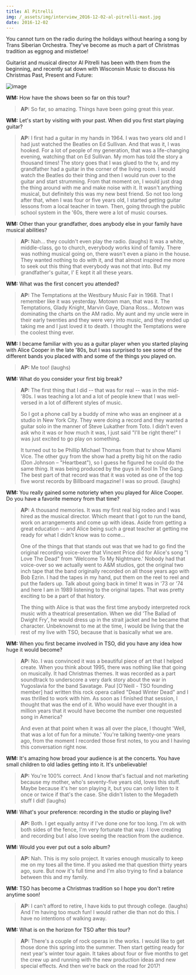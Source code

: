 ```yaml
---
title: Al Pitrelli
img: /_assets/img/interview_2016-12-02-al-pitrelli-mast.jpg
date: 2016-12-02
---
```


You cannot turn on the radio during the holidays without hearing a song by Trans Siberian Orchestra. They've become as much a part of Christmas tradition as eggnog and mistletoe!

Guitarist and musical director Al Pitrelli has been with them from the beginning, and recently sat down with Wisconsin Music to discuss his Christmas Past, Present and Future: 

![image](/_assets/img/interview_2016-12-02-al-pitrelli-01.jpg)

**WM:**
How have the shows been so far on this tour?

> **AP:** So far, so amazing. Things have been going great this year.

**WM:**
Let's start by visiting with your past. When did you first start playing guitar?

> **AP:** I first had a guitar in my hands in 1964. I was two years old and I had just watched the Beatles on Ed Sullivan. And that was it, I was hooked. For a lot of people of my generation, that was a life-changing evening, watching that on Ed Sullivan. My mom has told the story a thousand times! The story goes that I was glued to the tv, and my grandfather had a guitar in the corner of the living room. I would watch the Beatles do their thing and then I would run over to the guitar and start strumming. From that moment on, I would just drag the thing around with me and make noise with it. It wasn't anything musical, but definitely this was my new best friend. So not too long after that, when I was four or five years old, I started getting guitar lessons from a local teacher in town. Then, going through the public school system in the '60s, there were a lot of music courses. 

**WM:**
Other than your grandfather, does anybody else in your family have musical abilities?

> **AP:** Nah… they couldn't even play the radio. (laughs) It was a white, middle-class, go to church, everybody works kind of family. There was nothing musical going on, there wasn't even a piano in the house. They wanted nothing to do with it, and that almost inspired me more to seek out this thing that everybody was not that into. But my grandfather's guitar, I' E kept it all these years. 

**WM:**
What was the first concert you attended?

> **AP:** The Temptations at the Westbury Music Fair in 1968. That I remember like it was yesterday. Motown man, that was it. The Temptations, Glady Knight, Marvin Gaye, Diana Ross… Motown was dominating the charts on the AM radio. My aunt and my uncle were in their early twenties and they were very into music, and they ended up taking me and I just loved it to death. I thought the Temptations were the coolest thing ever.

**WM:**
I became familiar with you as a guitar player when you started playing with Alice Cooper in the late '80s, but I was surprised to see some of the different bands you placed with and some of the things you played on. 

> **AP:** Me too! (laughs)

**WM:**
What do you consider your first big break?

> **AP:** The first thing that I did -- that was for real -- was in the mid-'80s. I was teaching a lot and a lot of people knew that I was well-versed in a lot of different styles of music. 
> 
> So I got a phone call by a buddy of mine who was an engineer at a studio in New York City. They were doing a record and they wanted a guitar solo in the manner of Steve Lukather from Toto. I didn't even ask who it was or how much it was, I just said "I'll be right there!" I was just excited to go play on something. 
> 
> It turned out to be Phillip Michael Thomas from that tv show Miami Vice. The other guy from the show had a pretty big hit on the radio (Don Johnson – "Heartbeat"), so I guess he figured he could do the same thing. It was being produced by the guys in Kool In The Gang. The best part of that record was that it was voted as one of the top five worst records by Billboard magazine! I was so proud. (laughs)

**WM:**
You really gained some notoriety when you played for Alice Cooper. Do you have a favorite memory from that time?

> **AP:** A thousand memories. It was my first real big rodeo and I was hired as the musical director. Which meant that I got to run the band, work on arrangements and come up with ideas. Aside from getting a great education -- and Alice being such a great teacher at getting me ready for what I didn't know was to come... 
> 
> One of the things that that stands out was that we had to go find the original recording voice-over that Vincent Price did for Alice's song "I Love The Dead" from 'Welcome To My Nightmare.' Nobody had that voice-over so we actually went to A&M studios, got the original two inch tape that the band originally recorded on all those years ago with Bob Ezrin. I had the tapes in my hand, put them on the reel to reel and put the faders up. Talk about going back in time! It was in '73 or '74 and here I am in 1989 listening to the original tapes. That was pretty exciting to be a part of that history. 
> 
> The thing with Alice is that was the first time anybody interpreted rock music with a theatrical presentation. When we did 'The Ballad of Dwight Fry', he would dress up in the strait jacket and he became that character. Unbeknownst to me at the time, I would be living that the rest of my live with TSO, because that is basically what we are. 

**WM:**
When you first became involved in TSO, did you have any idea how huge it would become?

> **AP:** No. I was convinced it was a beautiful piece of art that I helped create. When you think about 1995, there was nothing like that going on musically. It had Christmas themes. It was recorded as a part soundtrack to underscore a very dark story about the war in Yugoslavia for the band Savatage. Paul [O'Neill - TSO founding member] had written this rock opera called "Dead Winter Dead" and I was thrilled to work with him. As soon as I finished that session, I thought that was the end of it. Who would have ever thought in a million years that it would have become the number one requested song in America? 
> 
> And even at that point when it was all over the place, I thought 'Well, that was a lot of fun for a minute.' You're talking twenty-one years ago, from the moment I recorded those first notes, to you and I having this conversation right now. 

**WM:**
It's amazing how broad your audience is at the concerts. You have small children to old ladies getting into it. It's unbelievable!

> **AP:** You're 100% correct. And I know that's factual and not marketing because my mother, who's seventy-five years old, loves this stuff. Maybe because it's her son playing it, but you can only listen to it once or twice if that's the case. She didn't listen to the Megadeth stuff I did! (laughs)

**WM:**
What's your preference: recording in the studio or playing live?

> **AP:** Both. I get equally antsy if I've done one for too long. I'm ok with both sides of the fence, I'm very fortunate that way. I love creating and recording but I also love seeing the reaction from the audience.

**WM:**
Would you ever put out a solo album?

> **AP:** Nah. This is my solo project. It varies enough musically to keep me on my toes all the time. If you asked me that question thirty years ago, sure. But now it's full time and I'm also trying to find a balance between this and my family.

**WM:**
TSO has become a Christmas tradition so I hope you don't retire anytime soon!

> **AP:** I can't afford to retire, I have kids to put through college. (laughs) And I'm having too much fun! I would rather die than not do this. I have no intentions of walking away. 

**WM:**
What is on the horizon for TSO after this tour?

> **AP:** There's a couple of rock operas in the works. I would like to get those done this spring into the summer. Then start getting ready for next year's winter tour again. It takes about four or five months to get the crew up and running with the new production ideas and new special effects. And then we're back on the road for 2017!